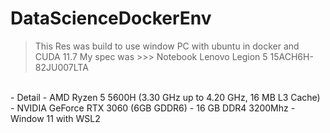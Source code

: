 # DataScienceDockerEnv

> This Res was build to use window PC with ubuntu in docker and CUDA 11.7
> My spec was >>> Notebook Lenovo Legion 5 15ACH6H-82JU007LTA
<br>
- Detail
    - AMD Ryzen 5 5600H (3.30 GHz up to 4.20 GHz, 16 MB L3 Cache)
    - NVIDIA GeForce RTX 3060 (6GB GDDR6)
    - 16 GB DDR4 3200Mhz
    - Window 11 with WSL2
